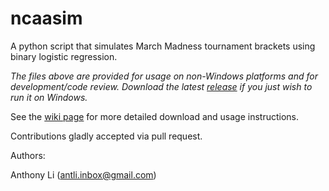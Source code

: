 # ncaasim
A python script that simulates March Madness tournament brackets using binary logistic regression.

*The files above are provided for usage on non-Windows platforms and for development/code review. Download the latest [release](https://github.com/tongning/ncaasim/releases) if you just wish to run it on Windows.*

See the [wiki page](https://github.com/tongning/ncaasim/wiki) for more detailed download and usage instructions.

Contributions gladly accepted via pull request.

Authors:

Anthony Li (antli.inbox@gmail.com)
